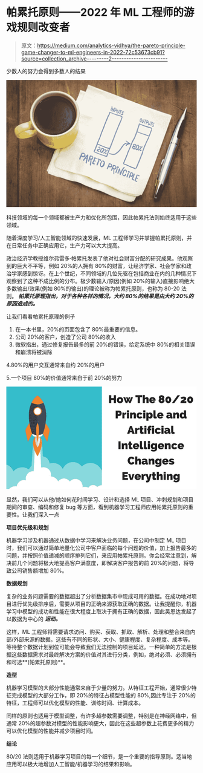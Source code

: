# 帕累托原则——2022 年 ML 工程师的游戏规则改变者

> 原文：<https://medium.com/analytics-vidhya/the-pareto-principle-game-changer-to-ml-engineers-in-2022-72c53673cb91?source=collection_archive---------2----------------------->

少数人的努力会得到多数人的结果

![](img/24683f6eaeae7110e1e075f7a7c98010.png)

科技领域的每一个领域都被生产力和优化所包围，因此帕累托法则始终适用于这些领域。

随着深度学习/人工智能领域的快速发展，ML 工程师学习并掌握帕累托原则，并在日常任务中正确应用它，生产力可以大大提高。

政治经济学教授维尔弗雷多·帕累托发表了他对社会财富分配的研究成果。他观察到的巨大不平等，例如 20%的人拥有 80%的财富，让经济学家、社会学家和政治学家感到惊讶。在上个世纪，不同领域的几位先驱在包括商业在内的几种情况下观察到了这种不成比例的分布。极少数输入/原因(例如 20%的输入)直接影响绝大多数输出/效果(例如 80%的输出)的理论被称为帕累托原则，也称为 80-20 法则。 ***帕累托原理指出，对于各种各样的情况，大约 80%的结果是由大约 20%的原因造成的。***

让我们看看帕累托原理的例子

1.  在一本书里，20%的页面包含了 80%最重要的信息。
2.  公司 20%的客户，创造了公司 80%的收入
3.  微软指出，通过修复报告最多的前 20%的错误，给定系统中 80%的相关错误和崩溃将被消除

4.80%的用户交互通常来自约 20%的用户

5.一个项目 80%的价值通常来自于前 20%的努力

![](img/2fe19bb9b07596dc26177059da4da4e6.png)

显然，我们可以从他/她如何花时间学习、设计和选择 ML 项目、冲刺规划和项目期间的审查、编码和修复 bug 等方面，看到机器学习工程师应用帕累托原则的重要性。让我们深入一点

**项目优先级和规划**

机器学习涉及机器通过从数据中学习来解决业务问题，在公司中制定 ML 项目时，我们可以通过简单地量化公司中客户面临的每个问题的价值，加上报告最多的问题，并按照价值递减的顺序排列它们，来应用帕累托原则。你会经常注意到，解决前几个问题将极大地提高客户满意度，即解决客户报告的前 20%的问题，将导致公司销售额增加 80%。

**数据规划**

复杂的业务问题需要的数据超出了分析数据集市中现成可用的数据。在成功地对项目进行优先级排序后，需要从项目的正确来源获取正确的数据。让我提醒你，机器学习中模型的成功和性能在很大程度上取决于拥有正确的数据，因此吴恩达发起了以数据为中心的 ***运动。***

这样，ML 工程师将需要请求访问、购买、获取、抓取、解析、处理和整合来自内部/外部来源的数据。这些有不同的形状、大小、健康程度、复杂程度、成本等。等待整个数据计划到位可能会导致我们无法控制的项目延迟。一种简单的方法是根据这些数据需求对最终解决方案的价值对其进行分类，例如，绝对必须、必须拥有和可选**(帕累托原则)**。

**造型**

机器学习模型的大部分性能通常来自于少量的努力。从特征工程开始，通常很少特征完成模型的大部分工作，即 20%的特征占模型性能的 80%,因此专注于 20%的特征，工程师可以优化模型的性能、训练时间、计算成本。

同样的原则也适用于模型调整，有许多超参数需要调整，特别是在神经网络中，但通常 20%的超参数对模型的性能影响更大，因此在这些超参数上花费更多的精力可以优化模型的性能并减少项目时间。

**结论**

80/20 法则适用于机器学习项目的每一个细节，是一个重要的指导原则。适当地应用可以极大地增加人工智能/机器学习的结果和影响。
